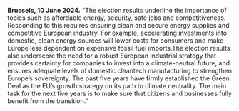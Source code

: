 **Brussels, 10 June 2024.** "The election results underline the importance of topics such as affordable energy, security, safe jobs and competitiveness. Responding to this requires ensuring clean and secure energy supplies and competitive European industry. For example, accelerating investments into domestic, clean energy sources will lower costs for consumers and make Europe less dependent on expensive fossil fuel imports.The election results also underscore the need for a robust European industrial strategy that provides certainty for companies to invest into a climate-neutral future, and ensures adequate levels of domestic cleantech manufacturing to strengthen Europe’s sovereignty. The past five years have firmly established the Green Deal as the EU’s growth strategy on its path to climate neutrality. The main task for the next five years is to make sure that citizens and businesses fully benefit from the transition."